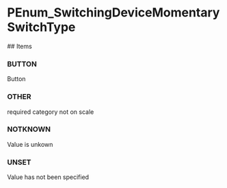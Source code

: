 # PEnum_SwitchingDeviceMomentarySwitchType

<!-- end of definition -->## Items

### BUTTON
Button

### OTHER
required category not on scale

### NOTKNOWN
Value is unkown

### UNSET
Value has not been specified
